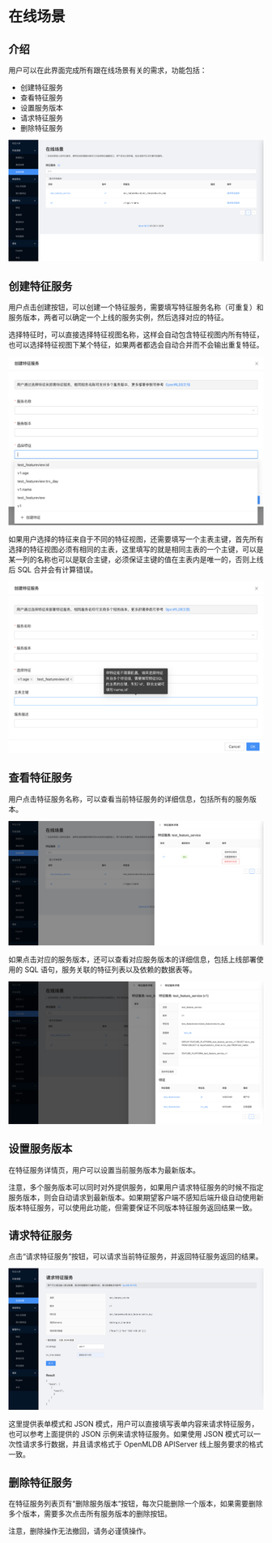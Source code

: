 # 在线场景

## 介绍

用户可以在此界面完成所有跟在线场景有关的需求，功能包括：

* 创建特征服务
* 查看特征服务
* 设置服务版本
* 请求特征服务
* 删除特征服务

![](../images/online_scenario.png)

## 创建特征服务

用户点击创建按钮，可以创建一个特征服务，需要填写特征服务名称（可重复）和服务版本，两者可以确定一个上线的服务实例，然后选择对应的特征。

选择特征时，可以直接选择特征视图名称，这样会自动包含特征视图内所有特征，也可以选择特征视图下某个特征，如果两者都选会自动合并而不会输出重复特征。

![](../images/create_feature_service.png)

如果用户选择的特征来自于不同的特征视图，还需要填写一个主表主键，首先所有选择的特征视图必须有相同的主表，这里填写的就是相同主表的一个主键，可以是某一列的名称也可以是联合主键，必须保证主键的值在主表内是唯一的，否则上线后 SQL 合并会有计算错误。

![](../images/create_feature_service_with_keys.png)

## 查看特征服务

用户点击特征服务名称，可以查看当前特征服务的详细信息，包括所有的服务版本。

![](../images/feature_service_detail.png)

如果点击对应的服务版本，还可以查看对应服务版本的详细信息，包括上线部署使用的 SQL 语句，服务关联的特征列表以及依赖的数据表等。

![](../images/feature_service_version_detail.png)

## 设置服务版本

在特征服务详情页，用户可以设置当前服务版本为最新版本。

注意，多个服务版本可以同时对外提供服务，如果用户请求特征服务的时候不指定服务版本，则会自动请求到最新版本。如果期望客户端不感知后端升级自动使用新版本特征服务，可以使用此功能，但需要保证不同版本特征服务返回结果一致。

## 请求特征服务

点击“请求特征服务”按钮，可以请求当前特征服务，并返回特征服务返回的结果。

![](../images/request_feature_service.png)

这里提供表单模式和 JSON 模式，用户可以直接填写表单内容来请求特征服务，也可以参考上面提供的 JSON 示例来请求特征服务。如果使用 JSON 模式可以一次性请求多行数据，并且请求格式于 OpenMLDB APIServer 线上服务要求的格式一致。

## 删除特征服务

在特征服务列表页有“删除服务版本“按钮，每次只能删除一个版本，如果需要删除多个版本，需要多次点击所有服务版本的删除按钮。

注意，删除操作无法撤回，请务必谨慎操作。
